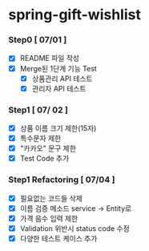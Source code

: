 # spring-gift-wishlist

### Step0 [ 07/01 ]

- [x] README 파일 작성
- [x] Merge된 1단계 기능 Test
    - [x] 상품관리 API 테스트
    - [x] 관리자 API 테스트

### Step1 [ 07/ 02 ]
- [x] 상품 이름 크기 제한(15자)
- [x] 특수문자 제한
- [x] "카카오" 문구 제한
- [x] Test Code 추가

### Step1 Refactoring [ 07/04 ]
- [x] 필요없는 코드들 삭제
- [x] 이름 검증 메소드 service -> Entity로
- [x] 가격 음수 입력 제한
- [x] Validation 위반시 status code 수정
- [x] 다양한 테스트 케이스 추가